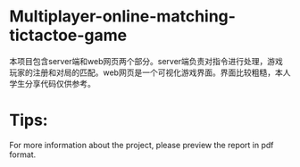 # Multiplayer-online-matching-tictactoe-game
本项目包含server端和web网页两个部分。server端负责对指令进行处理，游戏玩家的注册和对局的匹配。web网页是一个可视化游戏界面。界面比较粗糙，本人学生分享代码仅供参考。

# Tips:
For more information about the project, please preview the report in pdf format.
